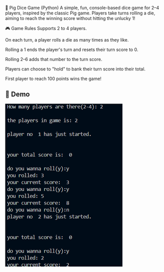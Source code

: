 🐷 Pig Dice Game (Python)
A simple, fun, console-based dice game for 2–4 players, inspired by the classic Pig game. Players take turns rolling a die, aiming to reach the winning score without hitting the unlucky 1!

🎮 Game Rules
Supports 2 to 4 players.

On each turn, a player rolls a die as many times as they like.

Rolling a 1 ends the player's turn and resets their turn score to 0.

Rolling 2–6 adds that number to the turn score.

Players can choose to "hold" to bank their turn score into their total.

First player to reach 100 points wins the game!

## 📸 Demo
![Demo Screenshot](./demo.png)

